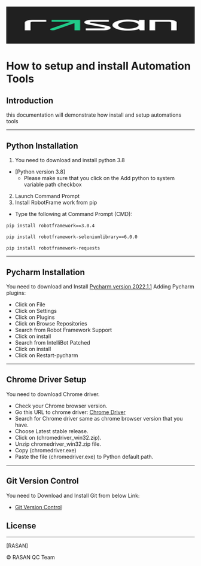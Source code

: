 ![automationrasan](RasanLogo.png)

# How to setup and install Automation Tools


## Introduction

this documentation will demonstrate how  install and setup automations tools


---
## Python Installation
1.	You need to download and install python 3.8
- [Python version 3.8]
    - Please make sure that you click on the Add python to system variable path checkbox
2.	Launch Command Prompt
3.	Install RobotFrame work from pip 
-	Type the following at Command Prompt (CMD):
```
pip install robotframework==3.0.4
```
```
pip install robotframework-seleniumlibrary==6.0.0
```
```
pip install robotframework-requests
```
---
## Pycharm Installation
You need to download and Install [Pycharm version 2022.1.1](https://download.jetbrains.com/python/pycharm-community-2022.1.1.exe)
Adding Pycharm plugins:
- Click on File
- Click on Settings 
- Click on Plugins
- Click on Browse Repositories
- Search from Robot Framework Support
- Click on install 
- Search from IntelliBot Patched
- Click on install 
- Click on Restart-pycharm 
---
## Chrome Driver Setup


You need to download Chrome driver.
 - Check your Chrome browser version.
 - Go this URL to chrome driver: [Chrome Driver](https://chromedriver.chromium.org/) 
 - Search for Chrome driver same as chrome browser version that you have.
 - Choose Latest stable release.
 - Click on (chromedriver_win32.zip).
 - Unzip chromedriver_win32.zip file.
 - Copy (chromedriver.exe)
 - Paste the file (chromedriver.exe) to Python default path.
---
## Git Version Control
You need to Download and Install Git from below Link:
- [Git Version Control](https://github.com/aspnet/Home)

## License
---
[RASAN] 

&copy; RASAN QC Team
